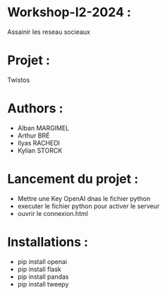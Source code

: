 # Workshop-I2-2024 : 
Assainir les reseau socieaux

# Projet :
Twistos

# Authors :
- Alban MARGIMEL
- Arthur BRÉ
- Ilyas RACHEDI
- Kylian STORCK

# Lancement du projet :
- Mettre une Key OpenAI dnas le fichier python
- executer le fichier python pour activer le serveur
- ouvrir le connexion.html

# Installations :
- pip install openai
- pip install flask
- pip install pandas
- pip install tweepy
